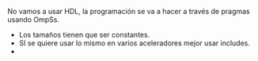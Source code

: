 No vamos a usar HDL, la programación se va a hacer a través de pragmas usando OmpSs.

- Los tamaños tienen que ser constantes.
- SI se quiere usar lo mismo en varios aceleradores mejor usar includes.
- 